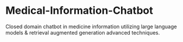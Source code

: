 # Medical-Information-Chatbot

Closed domain chatbot in medicine information utilizing large language models &amp; retrieval augmented generation advanced techniques.
